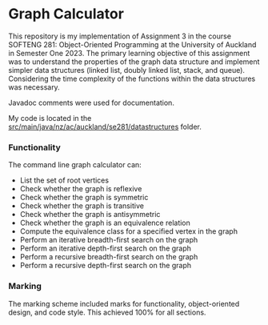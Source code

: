 # Graph Calculator

This repository is my implementation of Assignment 3 in the course SOFTENG 281: Object-Oriented Programming at the University of Auckland in Semester One 2023.
The primary learning objective of this assignment was to understand the properties of the graph data structure and implement simpler data structures (linked list, doubly linked list, stack, and queue).
Considering the time complexity of the functions within the data structures was necessary.

Javadoc comments were used for documentation.

My code is located in the [src/main/java/nz/ac/auckland/se281/datastructures](src/main/java/nz/ac/auckland/se281/datastructures) folder.


### Functionality

The command line graph calculator can:
- List the set of root vertices
- Check whether the graph is reflexive
- Check whether the graph is symmetric
- Check whether the graph is transitive
- Check whether the graph is antisymmetric
- Check whether the graph is an equivalence relation
- Compute the equivalence class for a specified vertex in the graph
- Perform an iterative breadth-first search on the graph
- Perform an iterative depth-first search on the graph
- Perform a recursive breadth-first search on the graph
- Perform a recursive depth-first search on the graph


### Marking

The marking scheme included marks for functionality, object-oriented design, and code style. This achieved 100% for all sections.
